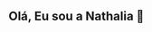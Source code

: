 ## Olá, Eu sou a Nathalia 👋

<!--
**Nttcerqueira/nttcerqueira** is a ✨ _special_ ✨ repository because its `README.md` (this file) appears on your GitHub profile.

<div>
<a href="https://github.com/seu-usuário-aqui">
<img height="180em" src="https://github-readme-stats.vercel.app/api/top-langs/?nttcerqueira&layout=compact&langs_count=7&theme=dracula"/>
<img height="180em" src="https://github-readme-stats.vercel.app/api?nttcerqueira&show_icons=true&theme=dracula&include_all_commits=true&count_private=true"/>
</div>
